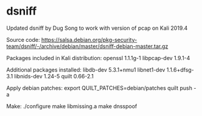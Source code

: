 # dsniff
Updated dsniff by Dug Song to work with version of pcap on Kali 2019.4

Source code:
  https://salsa.debian.org/pkg-security-team/dsniff/-/archive/debian/master/dsniff-debian-master.tar.gz

Packages included in Kali distribution:
  openssl 1.1.1g-1
  libpcap-dev 1.9.1-4 

Additional packages installed:
  libdb-dev 5.3.1+nmu1
  libnet1-dev 1.1.6+dfsg-3.1 
  libnids-dev 1.24-5
  quilt 0.66-2.1

Apply debian patches:
  export QUILT_PATCHES=debian/patches
  quilt push -a

Make:
  ./configure
  make libmissing.a
  make dnsspoof

